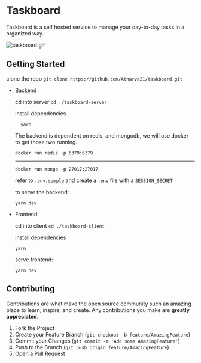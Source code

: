 # **Taskboard**

Taskboard is a self hosted service to manage your day-to-day tasks in a organized way.

![taskboard.gif](https://i.postimg.cc/1zQgcQLW/Task-Board-2-1.gif)

## Getting Started

clone the repo `git clone https://github.com/Atharva21/taskboard.git`

-   Backend

    cd into server `cd ./taskboard-server`

    install dependencies

          yarn

    The backend is dependent on redis, and mongodb, we will use docker to get those two running.

        docker run redis -p 6379:6379

    ***

        docker run mongo -p 27017:27017

    refer to `.env.sample` and create a `.env` file with a `SESSION_SECRET`

    to serve the backend:

        yarn dev

-   Frontend

    cd into client `cd ./taskboard-client`

    install dependencies

        yarn

    serve frontend:

        yarn dev

## Contributing

Contributions are what make the open source community such an amazing place to learn, inspire, and create. Any contributions you make are **greatly appreciated**.

1. Fork the Project
2. Create your Feature Branch (`git checkout -b feature/AmazingFeature`)
3. Commit your Changes (`git commit -m 'Add some AmazingFeature'`)
4. Push to the Branch (`git push origin feature/AmazingFeature`)
5. Open a Pull Request

